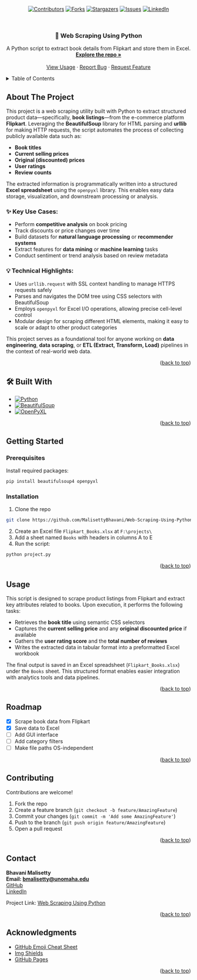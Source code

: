 <!-- Improved compatibility of back to top link -->
<a id="readme-top"></a>
<div align="center">

<!-- PROJECT SHIELDS -->
[![Contributors][contributors-shield]][contributors-url]
[![Forks][forks-shield]][forks-url]
[![Stargazers][stars-shield]][stars-url]
[![Issues][issues-shield]][issues-url]
[![LinkedIn][linkedin-shield]][linkedin-url]
</div>

<!-- PROJECT LOGO -->
<br />
<div align="center">
  <h3 align="center">📘 Web Scraping Using Python</h3>

  <p align="center">
    A Python script to extract book details from Flipkart and store them in Excel.
    <br />
    <a href="https://github.com/MalisettyBhavani/Web-Scraping-Using-Python"><strong>Explore the repo »</strong></a>
    <br />
    <br />
    <a href="#usage">View Usage</a>
    ·
    <a href="https://github.com/MalisettyBhavani/Web-Scraping-Using-Python/issues">Report Bug</a>
    ·
    <a href="https://github.com/MalisettyBhavani/Web-Scraping-Using-Python/issues">Request Feature</a>
  </p>
</div>

<!-- TABLE OF CONTENTS -->
<details>
  <summary>Table of Contents</summary>
  <ol>
    <li><a href="#about-the-project">About The Project</a></li>
    <li><a href="#built-with">Built With</a></li>
    <li><a href="#getting-started">Getting Started</a></li>
    <li><a href="#usage">Usage</a></li>
    <li><a href="#roadmap">Roadmap</a></li>
    <li><a href="#contributing">Contributing</a></li>
    <li><a href="#contact">Contact</a></li>
    <li><a href="#acknowledgments">Acknowledgments</a></li>
  </ol>
</details>

<!-- ABOUT THE PROJECT -->
## About The Project

This project is a web scraping utility built with Python to extract structured product data—specifically, **book listings**—from the e-commerce platform **Flipkart**. Leveraging the **BeautifulSoup** library for HTML parsing and **urllib** for making HTTP requests, the script automates the process of collecting publicly available data such as:

- **Book titles**
- **Current selling prices**
- **Original (discounted) prices**
- **User ratings**
- **Review counts**

The extracted information is programmatically written into a structured **Excel spreadsheet** using the `openpyxl` library. This enables easy data storage, visualization, and downstream processing or analysis.

### ✨ Key Use Cases:
- Perform **competitive analysis** on book pricing
- Track discounts or price changes over time
- Build datasets for **natural language processing** or **recommender systems**
- Extract features for **data mining** or **machine learning** tasks
- Conduct sentiment or trend analysis based on review metadata

### 💡 Technical Highlights:
- Uses `urllib.request` with SSL context handling to manage HTTPS requests safely
- Parses and navigates the DOM tree using CSS selectors with BeautifulSoup
- Employs `openpyxl` for Excel I/O operations, allowing precise cell-level control
- Modular design for scraping different HTML elements, making it easy to scale or adapt to other product categories

This project serves as a foundational tool for anyone working on **data engineering**, **data scraping**, or **ETL (Extract, Transform, Load)** pipelines in the context of real-world web data.

<p align="right">(<a href="#readme-top">back to top</a>)</p>

## 🛠️ Built With

* [![Python][Python-badge]][Python-url]
* [![BeautifulSoup][BS-badge]][BS-url]
* [![OpenPyXL][OpenPyXL-badge]][OpenPyXL-url]

<p align="right">(<a href="#readme-top">back to top</a>)</p>

<!-- GETTING STARTED -->
## Getting Started

### Prerequisites

Install required packages:
```sh
pip install beautifulsoup4 openpyxl
```

### Installation

1. Clone the repo
```sh
git clone https://github.com/MalisettyBhavani/Web-Scraping-Using-Python.git
```
2. Create an Excel file `Flipkart_Books.xlsx` at `F:\projects\`
3. Add a sheet named `Books` with headers in columns A to E
4. Run the script:
```sh
python project.py
```

<p align="right">(<a href="#readme-top">back to top</a>)</p>

<!-- USAGE EXAMPLES -->
## Usage

This script is designed to scrape product listings from Flipkart and extract key attributes related to books. Upon execution, it performs the following tasks:

- Retrieves the **book title** using semantic CSS selectors
- Captures the **current selling price** and any **original discounted price** if available
- Gathers the **user rating score** and the **total number of reviews**
- Writes the extracted data in tabular format into a preformatted Excel workbook

The final output is saved in an Excel spreadsheet (`Flipkart_Books.xlsx`) under the `Books` sheet. This structured format enables easier integration with analytics tools and data pipelines.

<p align="right">(<a href="#readme-top">back to top</a>)</p>

<!-- ROADMAP -->
## Roadmap

- [x] Scrape book data from Flipkart
- [x] Save data to Excel
- [ ] Add GUI interface
- [ ] Add category filters
- [ ] Make file paths OS-independent

<p align="right">(<a href="#readme-top">back to top</a>)</p>

<!-- CONTRIBUTING -->
## Contributing

Contributions are welcome!
1. Fork the repo
2. Create a feature branch (`git checkout -b feature/AmazingFeature`)
3. Commit your changes (`git commit -m 'Add some AmazingFeature'`)
4. Push to the branch (`git push origin feature/AmazingFeature`)
5. Open a pull request

<p align="right">(<a href="#readme-top">back to top</a>)</p>

<!-- CONTACT -->
## Contact

**Bhavani Malisetty**  
**Email: bmalisetty@unomaha.edu**  
[GitHub](https://github.com/MalisettyBhavani)  
[LinkedIn](https://linkedin.com/in/malisettybhavani)

Project Link: [Web Scraping Using Python](https://github.com/MalisettyBhavani/Web-Scraping-Using-Python)

<p align="right">(<a href="#readme-top">back to top</a>)</p>

<!-- ACKNOWLEDGMENTS -->
## Acknowledgments

* [GitHub Emoji Cheat Sheet](https://www.webpagefx.com/tools/emoji-cheat-sheet)
* [Img Shields](https://shields.io)
* [GitHub Pages](https://pages.github.com)

<p align="right">(<a href="#readme-top">back to top</a>)</p>

<!-- MARKDOWN LINKS & IMAGES -->
[contributors-shield]: https://img.shields.io/github/contributors/MalisettyBhavani/Web-Scraping-Using-Python.svg?style=for-the-badge
[contributors-url]: https://github.com/MalisettyBhavani/Web-Scraping-Using-Python/graphs/contributors
[forks-shield]: https://img.shields.io/github/forks/MalisettyBhavani/Web-Scraping-Using-Python.svg?style=for-the-badge
[forks-url]: https://github.com/MalisettyBhavani/Web-Scraping-Using-Python/network/members
[stars-shield]: https://img.shields.io/github/stars/MalisettyBhavani/Web-Scraping-Using-Python.svg?style=for-the-badge
[stars-url]: https://github.com/MalisettyBhavani/Web-Scraping-Using-Python/stargazers
[issues-shield]: https://img.shields.io/github/issues/MalisettyBhavani/Web-Scraping-Using-Python.svg?style=for-the-badge
[issues-url]: https://github.com/MalisettyBhavani/Web-Scraping-Using-Python/issues
[Python-badge]: https://img.shields.io/badge/Python-3776AB?style=for-the-badge&logo=python&logoColor=white
[Python-url]: https://www.python.org/
[BS-badge]: https://img.shields.io/badge/BeautifulSoup-4B0082?style=for-the-badge
[BS-url]: https://pypi.org/project/beautifulsoup4/
[OpenPyXL-badge]: https://img.shields.io/badge/OpenPyXL-1D6F42?style=for-the-badge
[OpenPyXL-url]: https://openpyxl.readthedocs.io/
[linkedin-shield]: https://img.shields.io/badge/-LinkedIn-black.svg?style=for-the-badge&logo=linkedin&colorB=555
[linkedin-url]: https://www.linkedin.com/in/bhavani-malisetty/
